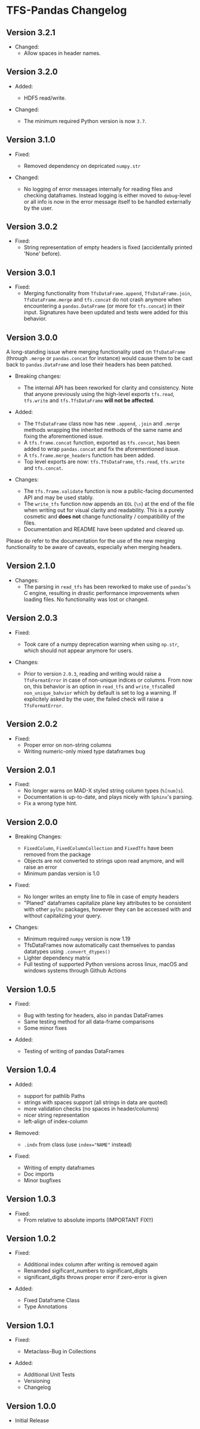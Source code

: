 # TFS-Pandas Changelog

## Version 3.2.1

- Changed:
    - Allow spaces in header names.

## Version 3.2.0

- Added: 
    - HDF5 read/write.
  
- Changed:
  - The minimum required Python version is now `3.7`.

## Version 3.1.0

- Fixed:
    - Removed dependency on depricated `numpy.str` 

- Changed:
    - No logging of error messages internally for reading files and checking dataframes. 
      Instead logging is either moved to `debug`-level or all info is now in the error message itself
      to be handled externally by the user.

## Version 3.0.2

- Fixed:
    - String representation of empty headers is fixed (accidentally printed 'None' before).

## Version 3.0.1

- Fixed:
    - Merging functionality from `TfsDataFrame.append`, `TfsDataFrame.join`, `TfsDataFrame.merge` and `tfs.concat` do not crash anymore when encountering a `pandas.DataFrame` (or more for `tfs.concat`) in their input. Signatures have been updated and tests were added for this behavior.

## Version 3.0.0

A long-standing issue where merging functionality used on `TfsDataFrame` (through `.merge` or `pandas.concat` for instance) would cause them to be cast back to `pandas.DataFrame` and lose their headers has been patched.

- Breaking changes:
    - The internal API has been reworked for clarity and consistency. Note that anyone previously using the high-level exports `tfs.read`, `tfs.write` and `tfs.TfsDataFrame` **will not be affected**.

- Added:
    - The `TfsDataFrame` class now has new `.append`, `.join` and `.merge` methods wrapping the inherited methods of the same name and fixing the aforementioned issue.
    - A `tfs.frame.concat` function, exported as `tfs.concat`, has been added to wrap `pandas.concat` and fix the aforementioned issue.
    - A `tfs.frame.merge_headers` function has been added.
    - Top level exports are now: `tfs.TfsDataFrame`, `tfs.read`, `tfs.write` and `tfs.concat`.

- Changes:
    - The `tfs.frame.validate` function is now a public-facing documented API and may be used stably.
    - The `write_tfs` function now appends an `EOL` (`\n`) at the end of the file when writing out for visual clarity and readability. This is a purely cosmetic and **does not** change functionality / compatibility of the files.
    - Documentation and README have been updated and cleared up.

Please do refer to the documentation for the use of the new merging functionality to be aware of caveats, especially when merging headers.


## Version 2.1.0

- Changes:
    - The parsing in `read_tfs` has been reworked to make use of `pandas`'s C engine, resulting in drastic performance improvements when loading files. No functionality was lost or changed.

## Version 2.0.3

- Fixed:
    - Took care of a numpy deprecation warning when using `np.str`, which should not appear anymore for users.

- Changes:
    - Prior to version `2.0.3`, reading and writing would raise a `TfsFormatError` in case of non-unique indices or columns. From now on, this behavior is an option in `read_tfs` and `write_tfs`called `non_unique_bahvior` which by default is set to log a warning. If explicitely asked by the user, the failed check will raise a `TfsFormatError`.

## Version 2.0.2
- Fixed:
    - Proper error on non-string columns
    - Writing numeric-only mixed type dataframes bug

## Version 2.0.1
- Fixed:
    - No longer warns on MAD-X styled string column types (`%[num]s`).
    - Documentation is up-to-date, and plays nicely with `Sphinx`'s parsing.
    - Fix a wrong type hint.

## Version 2.0.0
- Breaking Changes:
    - `FixedColumn`, `FixedColumnCollection` and `FixedTfs` have been removed from the package
    - Objects are not converted to strings upon read anymore, and will raise an error
    - Minimum pandas version is 1.0

- Fixed:
    - No longer writes an empty line to file in case of empty headers
    - "Planed" dataframes capitalize plane key attributes to be consistent with other `pylhc` packages, however they can be accessed with and without capitalizing your query.

- Changes:
    - Minimum required `numpy` version is now 1.19
    - TfsDataFrames now automatically cast themselves to pandas datatypes using `.convert_dtypes()`
    - Lighter dependency matrix
    - Full testing of supported Python versions across linux, macOS and windows systems through Github Actions

## Version 1.0.5
- Fixed:
    - Bug with testing for headers, also in pandas DataFrames
    - Same testing method for all data-frame comparisons
    - Some minor fixes

- Added:
    - Testing of writing of pandas DataFrames


## Version 1.0.4
 - Added:
   - support for pathlib Paths
   - strings with spaces support (all strings in data are quoted)
   - more validation checks (no spaces in header/columns)
   - nicer string representation
   - left-align of index-column

 - Removed:
   - `.indx` from class (use `index="NAME"` instead)

 - Fixed:
   - Writing of empty dataframes
   - Doc imports
   - Minor bugfixes 

## Version 1.0.3
 - Fixed:
   - From relative to absolute imports (IMPORTANT FIX!!)

## Version 1.0.2
 - Fixed:
   - Additional index column after writing is removed again
   - Renamded sigificant_numbers to significant_digits
   - significant_digits throws proper error if zero-error is given

 - Added:
   - Fixed Dataframe Class
   - Type Annotations

## Version 1.0.1
 - Fixed: 
    - Metaclass-Bug in Collections

 - Added: 
    - Additional Unit Tests
    - Versioning
    - Changelog

## Version 1.0.0
 - Initial Release
